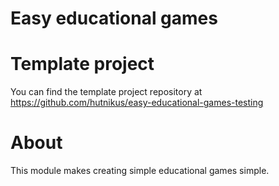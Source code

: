 # Easy educational games

# Template project

You can find the template project repository at
https://github.com/hutnikus/easy-educational-games-testing

# About

This module makes creating simple educational games simple.